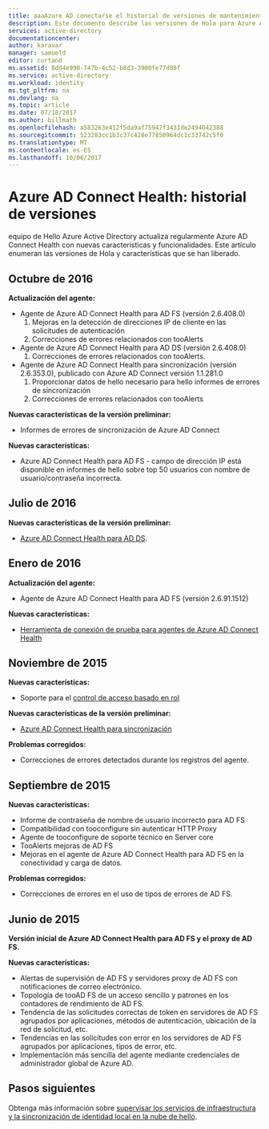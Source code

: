 ```yaml
---
title: aaaAzure AD conectarse el historial de versiones de mantenimiento
description: Este documento describe las versiones de Hola para Azure AD Connect Health y lo que se ha incluido en dichas versiones.
services: active-directory
documentationcenter: 
author: karavar
manager: samueld
editor: curtand
ms.assetid: 8dd4e998-747b-4c52-b8d3-3900fe77d88f
ms.service: active-directory
ms.workload: identity
ms.tgt_pltfrm: na
ms.devlang: na
ms.topic: article
ms.date: 07/18/2017
ms.author: billmath
ms.openlocfilehash: a583263e412f5da9af75947f3431de2494042388
ms.sourcegitcommit: 523283cc1b3c37c428e77850964dc1c33742c5f0
ms.translationtype: MT
ms.contentlocale: es-ES
ms.lasthandoff: 10/06/2017
---
```

# <a name="azure-ad-connect-health-version-release-history"></a>Azure AD Connect Health: historial de versiones
equipo de Hello Azure Active Directory actualiza regularmente Azure AD Connect Health con nuevas características y funcionalidades. Este artículo enumeran las versiones de Hola y características que se han liberado.

## <a name="october-2016"></a>Octubre de 2016
**Actualización del agente:**

* Agente de Azure AD Connect Health para AD FS \(versión 2.6.408.0\)
  1. Mejoras en la detección de direcciones IP de cliente en las solicitudes de autenticación
  2. Correcciones de errores relacionados con tooAlerts
* Agente de Azure AD Connect Health para AD DS (versión 2.6.408.0)
  1. Correcciones de errores relacionados con tooAlerts.
* Agente de Azure AD Connect Health para sincronización (versión 2.6.353.0), publicado con Azure AD Connect versión 1.1.281.0
  1. Proporcionar datos de hello necesario para hello informes de errores de sincronización
  2. Correcciones de errores relacionados con tooAlerts

**Nuevas características de la versión preliminar:**

* Informes de errores de sincronización de Azure AD Connect

**Nuevas características:**

* Azure AD Connect Health para AD FS - campo de dirección IP está disponible en informes de hello sobre top 50 usuarios con nombre de usuario/contraseña incorrecta.

## <a name="july-2016"></a>Julio de 2016
**Nuevas características de la versión preliminar:**

* [Azure AD Connect Health para AD DS](active-directory-aadconnect-health-adds.md).

## <a name="january-2016"></a>Enero de 2016
**Actualización del agente:**

* Agente de Azure AD Connect Health para AD FS (versión 2.6.91.1512)

**Nuevas características:**

* [Herramienta de conexión de prueba para agentes de Azure AD Connect Health](active-directory-aadconnect-health-agent-install.md#test-connectivity-to-azure-ad-connect-health-service)

## <a name="november-2015"></a>Noviembre de 2015
**Nuevas características:**

* Soporte para el [control de acceso basado en rol](active-directory-aadconnect-health-operations.md#manage-access-with-role-based-access-control)

**Nuevas características de la versión preliminar:**

* [Azure AD Connect Health para sincronización](active-directory-aadconnect-health-sync.md)

**Problemas corregidos:**

* Correcciones de errores detectados durante los registros del agente.

## <a name="september-2015"></a>Septiembre de 2015
**Nuevas características:**

* Informe de contraseña de nombre de usuario incorrecto para AD FS
* Compatibilidad con tooconfigure sin autenticar HTTP Proxy
* Agente de tooconfigure de soporte técnico en Server core
* TooAlerts mejoras de AD FS
* Mejoras en el agente de Azure AD Connect Health para AD FS en la conectividad y carga de datos.

**Problemas corregidos:**

* Correcciones de errores en el uso de tipos de errores de AD FS.

## <a name="june-2015"></a>Junio de 2015
**Versión inicial de Azure AD Connect Health para AD FS y el proxy de AD FS.**

**Nuevas características:**

* Alertas de supervisión de AD FS y servidores proxy de AD FS con notificaciones de correo electrónico.
* Topología de tooAD FS de un acceso sencillo y patrones en los contadores de rendimiento de AD FS.
* Tendencia de las solicitudes correctas de token en servidores de AD FS agrupados por aplicaciones, métodos de autenticación, ubicación de la red de solicitud, etc.
* Tendencias en las solicitudes con error en los servidores de AD FS agrupados por aplicaciones, tipos de error, etc.
* Implementación más sencilla del agente mediante credenciales de administrador global de Azure AD.  

## <a name="next-steps"></a>Pasos siguientes
Obtenga más información sobre [supervisar los servicios de infraestructura y la sincronización de identidad local en la nube de hello](active-directory-aadconnect-health.md).

